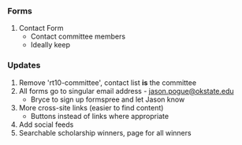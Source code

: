 

### Forms

1. Contact Form
    - Contact committee members
    - Ideally keep



### Updates

1. Remove 'rt10-committee', contact list **is** the committee
2. All forms go to singular email address - jason.pogue@okstate.edu
    - Bryce to sign up formspree and let Jason know
3. More cross-site links (easier to find content)
    - Buttons instead of links where appropriate
4. Add social feeds
5. Searchable scholarship winners, page for all winners
